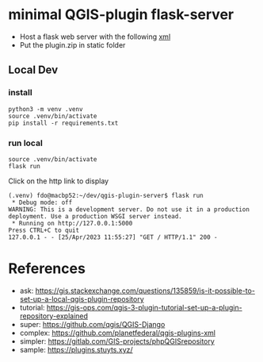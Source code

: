 # minimal QGIS-plugin flask-server

- Host a flask web server with the following [xml](templates/plugins.xml)
- Put the plugin.zip in static folder

## Local Dev
### install
```
python3 -m venv .venv
source .venv/bin/activate
pip install -r requirements.txt
```
### run local
```
source .venv/bin/activate
flask run
```
Click on the http link to display
```
(.venv) fdo@macbp52:~/dev/qgis-plugin-server$ flask run
 * Debug mode: off
WARNING: This is a development server. Do not use it in a production deployment. Use a production WSGI server instead.
 * Running on http://127.0.0.1:5000
Press CTRL+C to quit
127.0.0.1 - - [25/Apr/2023 11:55:27] "GET / HTTP/1.1" 200 -
```

# References
- ask: https://gis.stackexchange.com/questions/135859/is-it-possible-to-set-up-a-local-qgis-plugin-repository
- tutorial: https://gis-ops.com/qgis-3-plugin-tutorial-set-up-a-plugin-repository-explained
- super: https://github.com/qgis/QGIS-Django
- complex: https://github.com/planetfederal/qgis-plugins-xml
- simpler: https://gitlab.com/GIS-projects/phpQGISrepository 
- sample: https://plugins.stuyts.xyz/
